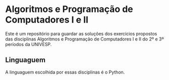 # Algoritmos e Programação de Computadores I e II

Este é um repositório para guardar as soluções dos exercícios propostos das disciplinas Algoritmos e Programação de Computadores I e II do 2º e 3º períodos da UNIVESP.

## Linguaguem

A linguaguem escolhida por essas disciplinas é o Python.